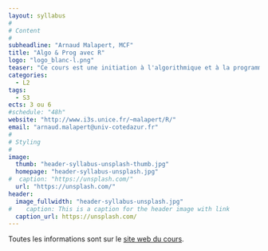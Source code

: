 ```yaml
---
layout: syllabus
#
# Content
#
subheadline: "Arnaud Malapert, MCF"
title: "Algo & Prog avec R"
logo: "logo_blanc-l.png"
teaser: "Ce cours est une initiation à l'algorithmique et à la programmation dans le langage R offert aux portails SV, ST et SITE."
categories:
  - L2
tags:
  - S3
ects: 3 ou 6
#schedule: "48h"
website: "http://www.i3s.unice.fr/~malapert/R/"
email: "arnaud.malapert@univ-cotedazur.fr"
#
# Styling
#
image:
  thumb: "header-syllabus-unsplash-thumb.jpg"
  homepage: "header-syllabus-unsplash.jpg"
#  caption: "https://unsplash.com/"
  url: "https://unsplash.com/"
header:
  image_fullwidth: "header-syllabus-unsplash.jpg"
#    caption: This is a caption for the header image with link
  caption_url: https://unsplash.com/  
---
```


Toutes les informations sont sur le [site web du cours](http://www.i3s.unice.fr/~malapert/R/).



